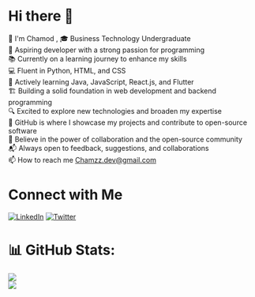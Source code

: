 # Hi there 👋

👀 I'm Chamod , 🎓 Business Technology Undergraduate<br>
🚀 Aspiring developer with a strong passion for programming<br>
📚 Currently on a learning journey to enhance my skills<br>
💻 Fluent in Python, HTML, and CSS<br>
🌱 Actively learning Java, JavaScript, React.js, and Flutter<br>
🏗️ Building a solid foundation in web development and backend programming<br>
🔍 Excited to explore new technologies and broaden my expertise<br>
📁 GitHub is where I showcase my projects and contribute to open-source software<br>
🤝 Believe in the power of collaboration and the open-source community<br>
📬 Always open to feedback, suggestions, and collaborations<br>
📫 How to reach me Chamzz.dev@gmail.com

# Connect with Me

[![LinkedIn](https://img.shields.io/badge/LinkedIn-Profile-blue)](https://www.linkedin.com/in/chamod-sugathadasa)
[![Twitter](https://img.shields.io/twitter/follow/Chamzz99?style=social&logo=twitter)](https://twitter.com/chamz99)

# 📊 GitHub Stats:
![](https://github-readme-streak-stats.herokuapp.com/?user=chamzz99&theme=dark&hide_border=false)<br/>
![](https://github-readme-stats.vercel.app/api/top-langs/?username=chamzz99&theme=dark&hide_border=false&include_all_commits=true&count_private=true&layout=compact)
<!--
**chamzz99/chamzz99** is a ✨ _special_ ✨ repository because its `README.md` (this file) appears on your GitHub profile.

Here are some ideas to get you started:

- 🔭 I’m currently working on ...
- 🌱 I’m currently learning ...
- 👯 I’m looking to collaborate on ...
- 🤔 I’m looking for help with ...
- 💬 Ask me about ...
- 📫 How to reach me: ...
- 😄 Pronouns: ...
- ⚡ Fun fact: ...
-->
